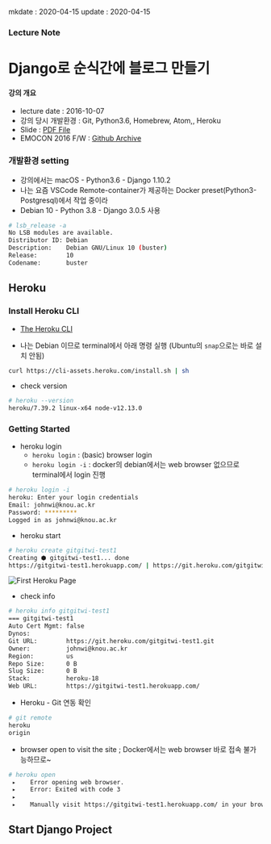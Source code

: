 mkdate : 2020-04-15
update : 2020-04-15

### Lecture Note

# Django로 순식간에 블로그 만들기

#### 강의 개요

- lecture date : 2016-10-07
- 강의 당시 개발환경 : Git, Python3.6, Homebrew, Atom,, Heroku
- Slide : [PDF File](http://emocon.weirdx.io/2016fw/slides/chiyodad_django-x-heroku.pdf)
- EMOCON 2016 F/W : [Github Archive](https://github.com/weirdmeetup/emocon/tree/gh-pages/2016fw/slides)

### 개발환경 setting

- 강의에서는 macOS - Python3.6 - Django 1.10.2
- 나는 요즘 VSCode Remote-container가 제공하는 Docker preset(Python3-Postgresql)에서 작업 중이라
- Debian 10 - Python 3.8 - Django 3.0.5 사용

```bash
# lsb_release -a
No LSB modules are available.
Distributor ID: Debian
Description:    Debian GNU/Linux 10 (buster)
Release:        10
Codename:       buster
```
## Heroku 
### Install Heroku CLI

- [The Heroku CLI](https://devcenter.heroku.com/articles/heroku-cli)

- 나는 Debian 이므로 terminal에서 아래 명령 실행 (Ubuntu의 `snap`으로는 바로 설치 안됨)

```bash
curl https://cli-assets.heroku.com/install.sh | sh
```

- check version

```bash
# heroku --version
heroku/7.39.2 linux-x64 node-v12.13.0
```

### Getting Started

- heroku login 
  - `heroku login` : (basic) browser login
  - `heroku login -i` : docker의 debian에서는 web browser 없으므로 terminal에서 login 진행

```bash
# heroku login -i
heroku: Enter your login credentials
Email: johnwi@knou.ac.kr
Password: *********
Logged in as johnwi@knou.ac.kr
```

- heroku start

```bash
# heroku create gitgitwi-test1
Creating ⬢ gitgitwi-test1... done
https://gitgitwi-test1.herokuapp.com/ | https://git.heroku.com/gitgitwi-test1.git
```

![First Heroku Page](/assets/Screen%20Shot%202020-04-16%20at%2000.58.51.png)

- check info

```bash
# heroku info gitgitwi-test1
=== gitgitwi-test1
Auto Cert Mgmt: false
Dynos:          
Git URL:        https://git.heroku.com/gitgitwi-test1.git
Owner:          johnwi@knou.ac.kr
Region:         us
Repo Size:      0 B
Slug Size:      0 B
Stack:          heroku-18
Web URL:        https://gitgitwi-test1.herokuapp.com/
```

- Heroku - Git 연동 확인
```bash
# git remote
heroku
origin
```

- browser open to visit the site ; Docker에서는 web browser 바로 접속 불가능하므로~
```bash
# heroku open
 ▸    Error opening web browser.
 ▸    Error: Exited with code 3
 ▸    
 ▸    Manually visit https://gitgitwi-test1.herokuapp.com/ in your browser
```

## Start Django Project